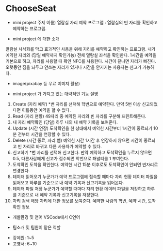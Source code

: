 # ChooseSeat

* mini project 주제
이름) 열람실 자리 예약 프로그램
: 열람실의 빈 자리를 확인하고 예약하는 프로그램. 


* mini project 에 대한 소개

열람실 사석화를 막고 효과적인 사용을 위해 자리를 예약하고 확인하는 프로그램. 내가 예약한 자리와 (당일 예약까지 확인가능) 전체 열람실 좌석을 확인한다. 1시간을 예약을 기본으로 하고, 자리를 사용할 때 확인 NFC를 사용한다. 시간이 끝나면 자리가 빠진다. 오랫동안 짐을 놔두고 안쓰는 자리가 있거나 시간을 안지키는 사용자는 신고가 가능하다.

* image(pixabay 등 무료 이미지 활용)


* mini project 가 가지고 있는 대략적인 기능 설명

1. Create (자리 예약)
 *번 자리를 선택해 학번으로 예약한다. 만약 5번 이상 신고되었다면 이틀동안 예약을 할 수 없다.
2. Read (자리 현황)
 49자리 중 예약된 자리와 빈 자리를 구분해 프린트해준다. 
3. 내 자리 예약확인 (당일)
 하루 내의 내 예약 기록을 보여준다.
4. Update (시간 연장)
 도착확인을 한 상태에서 예약한 시간부터 1시간이 종료되기 10분 전부터 시간을 연장할 수 있다.
5. Delete (시간 종료, 자리 뺌)
 예약한 시간 1시간 후 연장하지 않으면 시간이 종료되고 빈 자리로 바뀌고 다른 사용자가 예약할 수 있다.
6. 신고하기
 *번 자리를 선택해 신고한다. 만약 예약하고 도착확인을 누르지 않으면 0.5, 다른사람에게 신고가 접수되면 학번으로 패널티를 1 부여한다.
7. 도착확인
  도착을 확인한다. 예약한 시간 15분 이후로도 도착확인이 안되면 빈자리로 변경한다.
8. 데이터 읽어오기
 누군가가 예약 프로그램에 접속할 때마다 자리 현황 데이터 파일을 읽어오고 하루를 기준으로 내 예약 기록과 신고기록을 읽어온다.
9. 데이터 파일 저장
 누군가가 예약할 때마다 자리 현황 데이터 파일을 저장하고 하루를 기준으로 내 예약 기록과 신고기록을 저장한다.
10. 자리 검색
 해당 자리에 대한 정보를 보여준다. 예약한 사람의 학번, 예약 시간, 도착확인 정보



* 개발환경 및 언어
VSCode에서 C언어 

* 팀소개 및 팀원이 맡은 역할

 - 강예원: 1~5 
 - 고영서: 6~10
